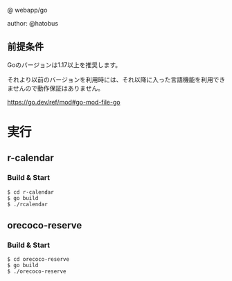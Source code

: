 @ webapp/go

author: @hatobus

## 前提条件
Goのバージョンは1.17以上を推奨します。

それより以前のバージョンを利用時には、それ以降に入った言語機能を利用できませんので動作保証はありません。

https://go.dev/ref/mod#go-mod-file-go

# 実行
## r-calendar
### Build & Start
```shell
$ cd r-calendar
$ go build
$ ./rcalendar
```

## orecoco-reserve
### Build & Start
```shell
$ cd orecoco-reserve
$ go build
$ ./orecoco-reserve
```